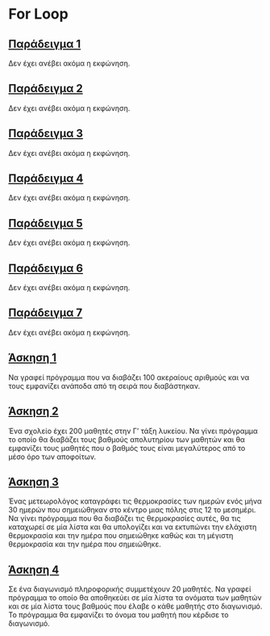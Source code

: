 # For Loop

## [Παράδειγμα 1](../Lectures/Lecture_06_Example_1.py)

Δεν έχει ανέβει ακόμα η εκφώνηση.

## [Παράδειγμα 2](../Lectures/Lecture_06_Example_2.py)

Δεν έχει ανέβει ακόμα η εκφώνηση.

## [Παράδειγμα 3](../Lectures/Lecture_06_Example_3.py)

Δεν έχει ανέβει ακόμα η εκφώνηση.

## [Παράδειγμα 4](../Lectures/Lecture_06_Example_4.py)

Δεν έχει ανέβει ακόμα η εκφώνηση.

## [Παράδειγμα 5](../Lectures/Lecture_06_Example_5.py)

Δεν έχει ανέβει ακόμα η εκφώνηση.

## [Παράδειγμα 6](../Lectures/Lecture_06_Example_6.py)

Δεν έχει ανέβει ακόμα η εκφώνηση.

## [Παράδειγμα 7](../Lectures/Lecture_06_Example_7.py)

Δεν έχει ανέβει ακόμα η εκφώνηση.

## [Άσκηση 1](../Lectures/Lecture_06_Exercise_1.py)

Να γραφεί πρόγραµµα που να διαβάζει 100 ακεραίους αριθμούς και να τους εμφανίζει ανάποδα από τη σειρά που διαβάστηκαν.

## [Άσκηση 2](../Lectures/Lecture_06_Exercise_2.py)

Ένα σχολείο έχει 200 μαθητές στην Γ’ τάξη λυκείου. Να γίνει πρόγραµµα το οποίο θα διαβάζει τους βαθμούς απολυτηρίου των μαθητών και θα εμφανίζει τους μαθητές που ο βαθμός τους είναι µεγαλύτερος από το µέσο όρο των αποφοίτων.

## [Άσκηση 3](../Lectures/Lecture_06_Exercise_3.py)

Ένας µετεωρολόγος καταγράφει τις θερμοκρασίες των ημερών ενός μήνα 30 ημερών που σημειώθηκαν στο κέντρο µιας πόλης στις 12 το μεσημέρι. Να γίνει πρόγραµµα που θα διαβάζει τις θερμοκρασίες αυτές, θα τις καταχωρεί σε µία λίστα και θα υπολογίζει και να εκτυπώνει την ελάχιστη θερμοκρασία και την ημέρα που σημειώθηκε καθώς και τη µέγιστη θερμοκρασία και την ημέρα που σημειώθηκε.

## [Άσκηση 4](../Lectures/Lecture_06_Exercise_4.py)

Σε ένα διαγωνισμό πληροφορικής συµµετέχουν 20 µαθητές. Να γραφεί πρόγραµµα το οποίο θα αποθηκεύει σε µία λίστα τα ονόματα των µαθητών και σε µία λίστα τους βαθμούς που έλαβε ο κάθε µαθητής στο διαγωνισμό. Το πρόγραµµα θα εμφανίζει το όνομα του µαθητή που κέρδισε το διαγωνισμό.
